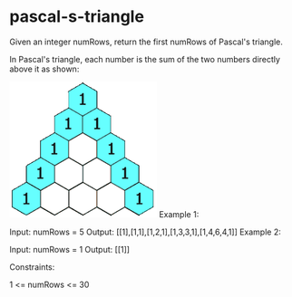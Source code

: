 # pascal-s-triangle
Given an integer numRows, return the first numRows of Pascal's triangle.

In Pascal's triangle, each number is the sum of the two numbers directly above it as shown:

![pascals_triangle](/assets/PascalTriangleAnimated2.gif)
Example 1:

Input: numRows = 5
Output: [[1],[1,1],[1,2,1],[1,3,3,1],[1,4,6,4,1]]
Example 2:

Input: numRows = 1
Output: [[1]]
 

Constraints:

1 <= numRows <= 30
